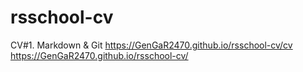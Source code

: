 # rsschool-cv
CV#1. Markdown &amp; Git
https://GenGaR2470.github.io/rsschool-cv/cv
https://GenGaR2470.github.io/rsschool-cv/

